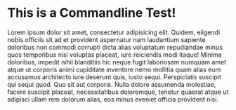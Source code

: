 # This is a Commandline Test!

Lorem ipsum dolor sit amet, consectetur adipisicing elit. Quidem, eligendi nobis officiis sit ad et provident aspernatur nam laudantium sapiente doloribus non commodi corrupti dicta alias voluptatum repudiandae minus quos temporibus nisi voluptas placeat, iure reiciendis modi itaque! Minima doloribus, impedit nihil blanditiis hic neque fugit laboriosam numquam amet atque ut corporis animi cupiditate inventore nemo mollitia quam alias eum accusamus architecto iure deserunt quis, iusto sequi. Perspiciatis suscipit qui sequi quod. Quo sit aut corporis. Nulla dolore assumenda molestiae, facere suscipit placeat, necessitatibus doloremque, tenetur quaerat atque ut adipisci ullam rem dolorum alias, eos minus eveniet officia provident nisi.